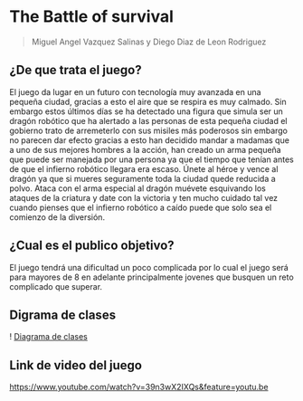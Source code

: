 # The Battle of survival
> Miguel Angel Vazquez Salinas y Diego Diaz de Leon Rodriguez

## ¿De que trata el juego?
El juego da lugar en un futuro con tecnología muy avanzada en una pequeña ciudad, gracias a esto el aire que se respira es muy calmado. Sin embargo estos últimos días se ha detectado una figura que simula ser un dragón robótico que ha alertado a las personas de esta pequeña ciudad el gobierno trato de arremeterlo con sus misiles más poderosos sin embargo no parecen dar efecto gracias a esto han decidido mandar a madamas que a uno de sus mejores hombres a la acción, han creado un arma pequeña que puede ser manejada por una persona ya que el tiempo que tenían antes de que el infierno robótico llegara era escaso. Únete al héroe y vence al dragón ya que si mueres seguramente toda la ciudad quede reducida a polvo. Ataca con el arma especial al dragón muévete esquivando los ataques de la criatura y date con la victoria y ten mucho cuidado tal vez cuando pienses que el infierno robótico a caído puede que solo sea el comienzo de la diversión.

## ¿Cual es el publico objetivo?
El juego tendrá una dificultad un poco complicada por lo cual el juego será para mayores de 8 en adelante principalmente jovenes que busquen un reto complicado que superar.

## Digrama de clases
! [Diagrama de clases](DiagramaClases.png)

## Link de video del juego
https://www.youtube.com/watch?v=39n3wX2IXQs&feature=youtu.be
